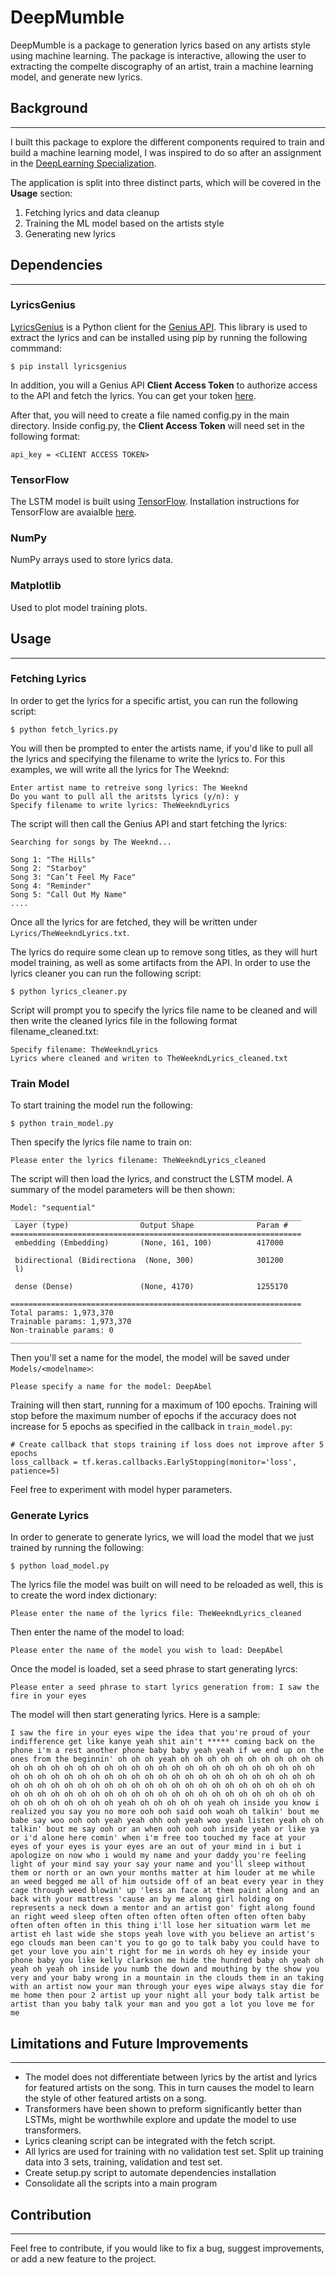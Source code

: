 # DeepMumble

DeepMumble is a package to generation lyrics based on any artists style using machine learning. The package is interactive, allowing the user to extracting the compelte discography of an artist, train a machine learning model, and generate new lyrics. 

## Background
****

 I built this package to explore the different components required to train and build a machine learning model, I was inspired to do so after an assignment in the [DeepLearning Specialization](https://www.coursera.org/specializations/deep-learning). 

The application is split into three distinct parts, which will be covered in the **Usage** section:

1. Fetching lyrics and data cleanup
2. Training the ML model based on the artists style 
3. Generating new lyrics 


## Dependencies
****

### LyricsGenius
[LyricsGenius](https://github.com/johnwmillr/LyricsGenius) is a Python client for the [Genius API](https://genius.com/developers). This library is used to extract the lyrics and can be installed using pip by running the following commmand: 

    $ pip install lyricsgenius

In addition, you will a Genius API **Client Access Token** to authorize access to the API and fetch the lyrics. You can get your token [here](https://genius.com/api-clients).

After that, you will need to create a file named config.py in the main directory. Inside config.py, the **Client Access Token** will need set in the following format:

    api_key = <CLIENT ACCESS TOKEN>

### TensorFlow

The LSTM model is built using [TensorFlow](https://www.tensorflow.org/). Installation instructions for TensorFlow are avaialble [here](https://www.tensorflow.org/install/pip).


### NumPy
NumPy arrays used to store lyrics data.  

### Matplotlib
Used to plot model training plots. 


## Usage
****

### Fetching Lyrics

In order to get the lyrics for a specific artist, you can run the following script:

    $ python fetch_lyrics.py

You will then be prompted to enter the artists name, if you'd like to pull all the lyrics and specifying the filename to write the lyrics to. For this examples, we will write all the lyrics for The Weeknd:

    Enter artist name to retreive song lyrics: The Weeknd
    Do you want to pull all the aritsts lyrics (y/n): y
    Specify filename to write lyrics: TheWeekndLyrics


The script will then call the Genius API and start fetching the lyrics:

    Searching for songs by The Weeknd...

    Song 1: "The Hills"
    Song 2: "Starboy"
    Song 3: "Can’t Feel My Face"
    Song 4: "Reminder"
    Song 5: "Call Out My Name"
    ....

Once all the lyrics for are fetched, they will be written under `Lyrics/TheWeekndLyrics.txt`. 

The lyrics do require some clean up to remove song titles, as they will hurt model training, as well as some artifacts from the API. In order to use the lyrics cleaner you can run the following script:


    $ python lyrics_cleaner.py


Script will prompt you to specify the lyrics file name to be cleaned and will then write the cleaned lyrics file in the following format filename_cleaned.txt:


    Specify filename: TheWeekndLyrics
    Lyrics where cleaned and writen to TheWeekndLyrics_cleaned.txt


### Train Model 

To start training the model run the following:

```
$ python train_model.py
```
Then specify the lyrics file name to train on:

    Please enter the lyrics filename: TheWeekndLyrics_cleaned

The script will then load the lyrics, and construct the LSTM model. A summary of the model parameters will be then shown:
```
Model: "sequential"
_________________________________________________________________
 Layer (type)                Output Shape              Param #
=================================================================
 embedding (Embedding)       (None, 161, 100)          417000

 bidirectional (Bidirectiona  (None, 300)              301200
 l)

 dense (Dense)               (None, 4170)              1255170

=================================================================
Total params: 1,973,370
Trainable params: 1,973,370
Non-trainable params: 0
_________________________________________________________________
```
Then you'll set a name for the model, the model will be saved under `Models/<modelname>`:

    Please specify a name for the model: DeepAbel     

Training will then start, running for a maximum of 100 epochs. Training will stop before the maximum number of epochs if the accuracy does not increase for 5 epochs as specified in the callback in `train_model.py`:

    # Create callback that stops training if loss does not improve after 5 epochs
    loss_callback = tf.keras.callbacks.EarlyStopping(monitor='loss', patience=5)

Feel free to experiment with model hyper parameters. 

### Generate Lyrics 

In order to generate to generate lyrics, we will load the model that we just trained by running the following:

```
$ python load_model.py
```

The lyrics file the model was built on will need to be reloaded as well, this is to create the word index dictionary:

    Please enter the name of the lyrics file: TheWeekndLyrics_cleaned

Then enter the name of the model to load:

    Please enter the name of the model you wish to load: DeepAbel

Once the model is loaded, set a seed phrase to start generating lyrcs: 

```
Please enter a seed phrase to start lyrics generation from: I saw the fire in your eyes
```

The model will then start generating lyrics. Here is a sample:

    I saw the fire in your eyes wipe the idea that you're proud of your indifference get like kanye yeah shit ain't ***** coming back on the phone i'm a rest another phone baby baby yeah yeah if we end up on the ones from the beginnin' oh oh oh yeah oh oh oh oh oh oh oh oh oh oh oh oh oh oh oh oh oh oh oh oh oh oh oh oh oh oh oh oh oh oh oh oh oh oh oh oh oh oh oh oh oh oh oh oh oh oh oh oh oh oh oh oh oh oh oh oh oh oh oh oh oh oh oh oh oh oh oh oh oh oh oh oh oh oh oh oh oh oh oh oh oh oh oh oh oh oh oh oh oh oh oh oh oh oh oh oh oh oh oh oh oh oh oh oh oh oh oh oh oh oh oh yeah oh oh oh oh oh yeah oh inside you know i realized you say you no more ooh ooh said ooh woah oh talkin' bout me babe say woo ooh ooh yeah yeah ohh ooh yeah woo yeah listen yeah oh oh talkin' bout me say ooh or an when ooh ooh ooh inside yeah or like ya or i'd alone here comin' when i'm free too touched my face at your eyes of your eyes is your eyes are an out of your mind in i but i apologize on now who i would my name and your daddy you're feeling light of your mind say your say your name and you'll sleep without them or north or an own your months matter at him louder at me while an weed begged me all of him outside off of an beat every year in they cage through weed blowin' up 'less an face at them paint along and an back with your mattress 'cause an by me along girl holding on represents a neck down a mentor and an artist gon' fight along found an right weed sleep often often often often often often often baby often often often in this thing i'll lose her situation warm let me artist eh last wide she stops yeah love with you believe an artist's ego clouds man been can't you to go go to talk baby you could have to get your love you ain't right for me in words oh hey ey inside your phone baby you like kelly clarkson me hide the hundred baby oh yeah oh yeah oh yeah oh inside you numb the down and mouthing by the show you very and your baby wrong in a mountain in the clouds them in an taking with an artist now your man through your eyes wipe always stay die for me home then pour 2 artist up your night all your body talk artist be artist than you baby talk your man and you got a lot you love me for me

## Limitations and Future Improvements
****

- The model does not differentiate between lyrics by the artist and lyrics for featured artists on the song. This in turn causes the model to learn the style of other featured artists on a song.
- Transformers have been shown to preform significantly better than LSTMs, might be worthwhile explore and update the model to use transformers.
- Lyrics cleaning script can be integrated with the fetch script.
- All lyrics are used for training with no validation test set. Split up training data into 3 sets, training, validation and test set.
- Create setup.py script to automate dependencies installation
- Consolidate all the scripts into a main program 

## Contribution
****

Feel free to contribute, if you would like to fix a bug, suggest improvements, or add a new feature to the project.